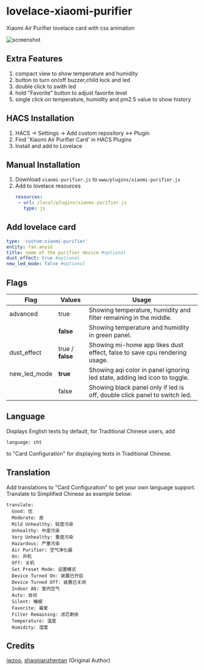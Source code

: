 # lovelace-xiaomi-purifier
Xiaomi Air Purifier lovelace card with css animation

![screenshot](https://user-images.githubusercontent.com/73251414/136708653-04b76202-5a67-446b-93d8-e544c0b6feb5.png)

## Extra Features
1. compact view to show temperature and humidity 
2. button to turn on/off buzzer,child lock and led
3. double click to swith led 
4. hold "Favorite" button to adjust favorite level
5. single click on temperature, humidity and pm2.5 value to show history

## HACS Installation
1. HACS -> Settings -> Add custom repository <-> Plugin
2. Find 'Xiaomi Air Purifier Card' in HACS Plugins
3. Install and add to Lovelace

## Manual Installation
1. Download `xiaomi-purifier.js` to `www/plugins/xiaomi-purifier.js`
1. Add to lovelace resources
   ``` yaml
   resources:
    - url: /local/plugins/xiaomi-purifier.js
      type: js
   ```
## Add lovelace card 
  ``` yaml
  type: 'custom:xiaomi-purifier'
  entity: fan.anyid
  title: name of the purifier device #optional
  dust_effect: true #optional
  new_led_mode: false #optional
  ```
  
## Flags
| Flag                     | Values                             | Usage                                                                       |
|--------------------------|------------------------------------|-----------------------------------------------------------------------------|
| advanced                 | true                               | Showing temperature, humidity and filter remaining in the middle.           |
|                          | **false**                          | Showing temperature and humidity in green panel.                            |
| dust_effect              | true / **false**                   | Showing mi-home app likes dust effect, false to save cpu rendering usage.   |
| new_led_mode             | **true**                           | Showing aqi color in panel ignoring led state, adding led icon to toggle.   |
|                          | false                              | Showing black panel only if led is off, double click panel to switch led.   |

## Language
Displays English texts by default, for Traditional Chinese users, add 
```
language: cht
``` 
to "Card Configuration" for displaying texts in Traditional Chinese.

## Translation
Add translations to "Card Configuration" to get your own language support. Translate to Simplified Chinese as example below:
``` 
translate:
  Good: 优
  Moderate: 良
  Mild Unhealthy: 轻度污染
  Unhealthy: 中度污染
  Very Unhealthy: 重度污染
  Hazardous: 严重污染
  Air Purifier: 空气净化器
  On: 开机
  Off: 关机
  Set Preset Mode: 设置模式
  Device Turned On: 装置已开启
  Device Turned Off: 装置已关闭
  Indoor AQ: 室内空气
  Auto: 自动
  Silent: 睡眠
  Favorite: 最爱
  Filter Remaining: 滤芯剩余
  Temperature: 温度
  Humidity: 湿度

```


## Credits
[iwzoo](https://github.com/iwzoo/lovelace-xiaomi-purifier), 
[shaonianzhentan](https://github.com/shaonianzhentan/lovelace-air-filter) (Original Author)
